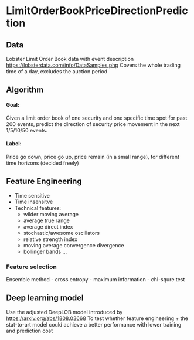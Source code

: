 # LimitOrderBookPriceDirectionPrediction

## Data
Lobster Limit Order Book data with event description
https://lobsterdata.com/info/DataSamples.php
Covers the whole trading time of a day, excludes the auction period


## Algorithm

#### Goal: 
Given a limit order book of one security and one specific time spot for past 200 events, predict the direction of security price movement in the next 1/5/10/50 events.

#### Label:
Price go down, price go up, price remain (in a small range), for different time horizons (decided freely)

## Feature Engineering
- Time sensitive
- Time insensitve
- Technical features:
    - wilder moving average
    - average true range
    - average direct index
    - stochastic/awesome oscillators
    - relative strength index
    - moving average convergence divergence
    - bollinger bands ... 

### Feature selection
Ensemble method 
    - cross entropy
    - maximum information
    - chi-squre test
    
## Deep learning model
Use the adjusted DeepLOB model introduced by https://arxiv.org/abs/1808.03668
To test whether feature engineering + the stat-to-art model could achieve a better performance with lower training and prediction cost

